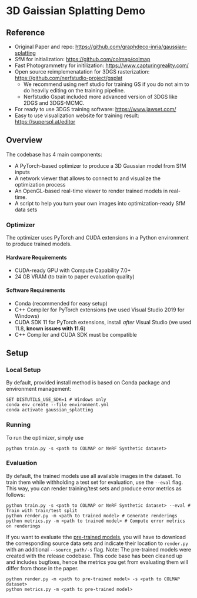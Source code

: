 # 3D Gaissian Splatting Demo

## Reference

- Original Paper and repo: https://github.com/graphdeco-inria/gaussian-splatting
- SfM for initialization: https://github.com/colmap/colmap
- Fast Photogrammetry for initilization: https://www.capturingreality.com/
- Open source reimplemenatation for 3DGS rasterization: https://github.com/nerfstudio-project/gsplat
  - We recommend using nerf studio for training GS if you do not aim to do heavily editing on the training pipeline.
  - Nerfstudio Gspat included more advanced version of 3DGS like 2DGS and 3DGS-MCMC.
- For ready to use 3DGS training software: https://www.jawset.com/
- Easy to use visualization website for training result: https://superspl.at/editor

## Overview

The codebase has 4 main components:
- A PyTorch-based optimizer to produce a 3D Gaussian model from SfM inputs
- A network viewer that allows to connect to and visualize the optimization process
- An OpenGL-based real-time viewer to render trained models in real-time.
- A script to help you turn your own images into optimization-ready SfM data sets

### Optimizer

The optimizer uses PyTorch and CUDA extensions in a Python environment to produce trained models. 

#### Hardware Requirements

- CUDA-ready GPU with Compute Capability 7.0+
- 24 GB VRAM (to train to paper evaluation quality)

#### Software Requirements
- Conda (recommended for easy setup)
- C++ Compiler for PyTorch extensions (we used Visual Studio 2019 for Windows)
- CUDA SDK 11 for PyTorch extensions, install *after* Visual Studio (we used 11.8, **known issues with 11.6**)
- C++ Compiler and CUDA SDK must be compatible

## Setup

### Local Setup

By default, provided install method is based on Conda package and environment management:
```shell
SET DISTUTILS_USE_SDK=1 # Windows only
conda env create --file environment.yml
conda activate gaussian_splatting
```

### Running

To run the optimizer, simply use

```shell
python train.py -s <path to COLMAP or NeRF Synthetic dataset>
```

### Evaluation
By default, the trained models use all available images in the dataset. To train them while withholding a test set for evaluation, use the ```--eval``` flag. This way, you can render training/test sets and produce error metrics as follows:
```shell
python train.py -s <path to COLMAP or NeRF Synthetic dataset> --eval # Train with train/test split
python render.py -m <path to trained model> # Generate renderings
python metrics.py -m <path to trained model> # Compute error metrics on renderings
```

If you want to evaluate tthe [pre-trained models](https://repo-sam.inria.fr/fungraph/3d-gaussian-splatting/datasets/pretrained/models.zip), you will have to download the corresponding source data sets and indicate their location to ```render.py``` with an additional ```--source_path/-s``` flag. Note: The pre-trained models were created with the release codebase. This code base has been cleaned up and includes bugfixes, hence the metrics you get from evaluating them will differ from those in the paper.
```shell
python render.py -m <path to pre-trained model> -s <path to COLMAP dataset>
python metrics.py -m <path to pre-trained model>
```




